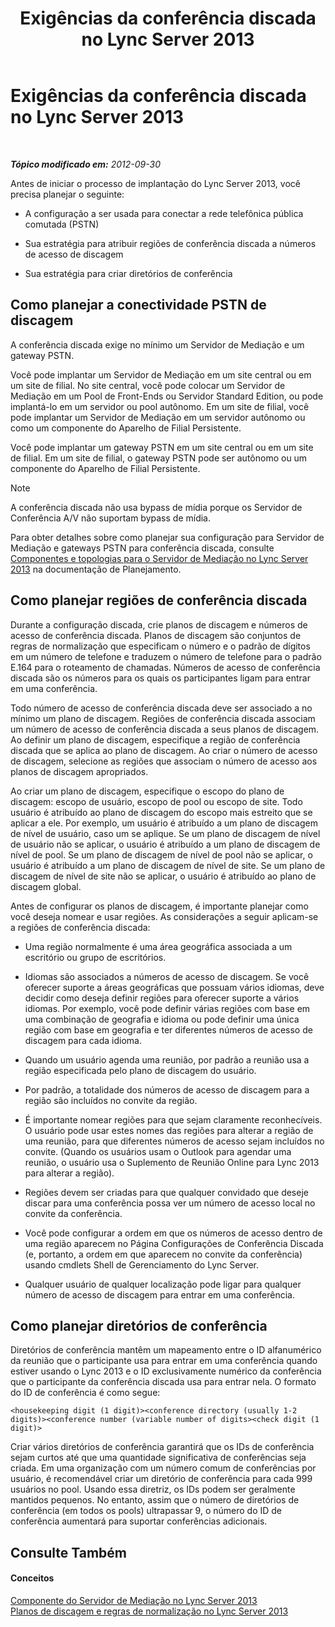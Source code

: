 ﻿---
title: Exigências da conferência discada no Lync Server 2013
TOCTitle: Exigências da conferência discada no Lync Server 2013
ms:assetid: 9aff949e-3dac-481a-be46-a180c72e8066
ms:mtpsurl: https://technet.microsoft.com/pt-br/library/Gg398802(v=OCS.15)
ms:contentKeyID: 49307576
ms.date: 05/19/2016
mtps_version: v=OCS.15
ms.translationtype: HT
---

# Exigências da conferência discada no Lync Server 2013

 

_**Tópico modificado em:** 2012-09-30_

Antes de iniciar o processo de implantação do Lync Server 2013, você precisa planejar o seguinte:

  - A configuração a ser usada para conectar a rede telefônica pública comutada (PSTN)

  - Sua estratégia para atribuir regiões de conferência discada a números de acesso de discagem

  - Sua estratégia para criar diretórios de conferência

## Como planejar a conectividade PSTN de discagem

A conferência discada exige no mínimo um Servidor de Mediação e um gateway PSTN.

Você pode implantar um Servidor de Mediação em um site central ou em um site de filial. No site central, você pode colocar um Servidor de Mediação em um Pool de Front-Ends ou Servidor Standard Edition, ou pode implantá-lo em um servidor ou pool autônomo. Em um site de filial, você pode implantar um Servidor de Mediação em um servidor autônomo ou como um componente do Aparelho de Filial Persistente.

Você pode implantar um gateway PSTN em um site central ou em um site de filial. Em um site de filial, o gateway PSTN pode ser autônomo ou um componente do Aparelho de Filial Persistente.

> [!note]  
> A conferência discada não usa bypass de mídia porque os Servidor de Conferência A/V não suportam bypass de mídia.

Para obter detalhes sobre como planejar sua configuração para Servidor de Mediação e gateways PSTN para conferência discada, consulte [Componentes e topologias para o Servidor de Mediação no Lync Server 2013](lync-server-2013-components-and-topologies-for-mediation-server.md) na documentação de Planejamento.

## Como planejar regiões de conferência discada

Durante a configuração discada, crie planos de discagem e números de acesso de conferência discada. Planos de discagem são conjuntos de regras de normalização que especificam o número e o padrão de dígitos em um número de telefone e traduzem o número de telefone para o padrão E.164 para o roteamento de chamadas. Números de acesso de conferência discada são os números para os quais os participantes ligam para entrar em uma conferência.

Todo número de acesso de conferência discada deve ser associado a no mínimo um plano de discagem. Regiões de conferência discada associam um número de acesso de conferência discada a seus planos de discagem. Ao definir um plano de discagem, especifique a região de conferência discada que se aplica ao plano de discagem. Ao criar o número de acesso de discagem, selecione as regiões que associam o número de acesso aos planos de discagem apropriados.

Ao criar um plano de discagem, especifique o escopo do plano de discagem: escopo de usuário, escopo de pool ou escopo de site. Todo usuário é atribuído ao plano de discagem do escopo mais estreito que se aplicar a ele. Por exemplo, um usuário é atribuído a um plano de discagem de nível de usuário, caso um se aplique. Se um plano de discagem de nível de usuário não se aplicar, o usuário é atribuído a um plano de discagem de nível de pool. Se um plano de discagem de nível de pool não se aplicar, o usuário é atribuído a um plano de discagem de nível de site. Se um plano de discagem de nível de site não se aplicar, o usuário é atribuído ao plano de discagem global.

Antes de configurar os planos de discagem, é importante planejar como você deseja nomear e usar regiões. As considerações a seguir aplicam-se a regiões de conferência discada:

  - Uma região normalmente é uma área geográfica associada a um escritório ou grupo de escritórios.

  - Idiomas são associados a números de acesso de discagem. Se você oferecer suporte a áreas geográficas que possuam vários idiomas, deve decidir como deseja definir regiões para oferecer suporte a vários idiomas. Por exemplo, você pode definir várias regiões com base em uma combinação de geografia e idioma ou pode definir uma única região com base em geografia e ter diferentes números de acesso de discagem para cada idioma.

  - Quando um usuário agenda uma reunião, por padrão a reunião usa a região especificada pelo plano de discagem do usuário.

  - Por padrão, a totalidade dos números de acesso de discagem para a região são incluídos no convite da região.

  - É importante nomear regiões para que sejam claramente reconhecíveis. O usuário pode usar estes nomes das regiões para alterar a região de uma reunião, para que diferentes números de acesso sejam incluídos no convite. (Quando os usuários usam o Outlook para agendar uma reunião, o usuário usa o Suplemento de Reunião Online para Lync 2013 para alterar a região).

  - Regiões devem ser criadas para que qualquer convidado que deseje discar para uma conferência possa ver um número de acesso local no convite da conferência.

  - Você pode configurar a ordem em que os números de acesso dentro de uma região aparecem no Página Configurações de Conferência Discada (e, portanto, a ordem em que aparecem no convite da conferência) usando cmdlets Shell de Gerenciamento do Lync Server.

  - Qualquer usuário de qualquer localização pode ligar para qualquer número de acesso de discagem para entrar em uma conferência.

## Como planejar diretórios de conferência

Diretórios de conferência mantêm um mapeamento entre o ID alfanumérico da reunião que o participante usa para entrar em uma conferência quando estiver usando o Lync 2013 e o ID exclusivamente numérico da conferência que o participante da conferência discada usa para entrar nela. O formato do ID de conferência é como segue:

    <housekeeping digit (1 digit)><conference directory (usually 1-2 digits)><conference number (variable number of digits><check digit (1 digit)>

Criar vários diretórios de conferência garantirá que os IDs de conferência sejam curtos até que uma quantidade significativa de conferências seja criada. Em uma organização com um número comum de conferências por usuário, é recomendável criar um diretório de conferência para cada 999 usuários no pool. Usando essa diretriz, os IDs podem ser geralmente mantidos pequenos. No entanto, assim que o número de diretórios de conferência (em todos os pools) ultrapassar 9, o número do ID de conferência aumentará para suportar conferências adicionais.

## Consulte Também

#### Conceitos

[Componente do Servidor de Mediação no Lync Server 2013](lync-server-2013-mediation-server-component.md)  
[Planos de discagem e regras de normalização no Lync Server 2013](lync-server-2013-dial-plans-and-normalization-rules.md)

